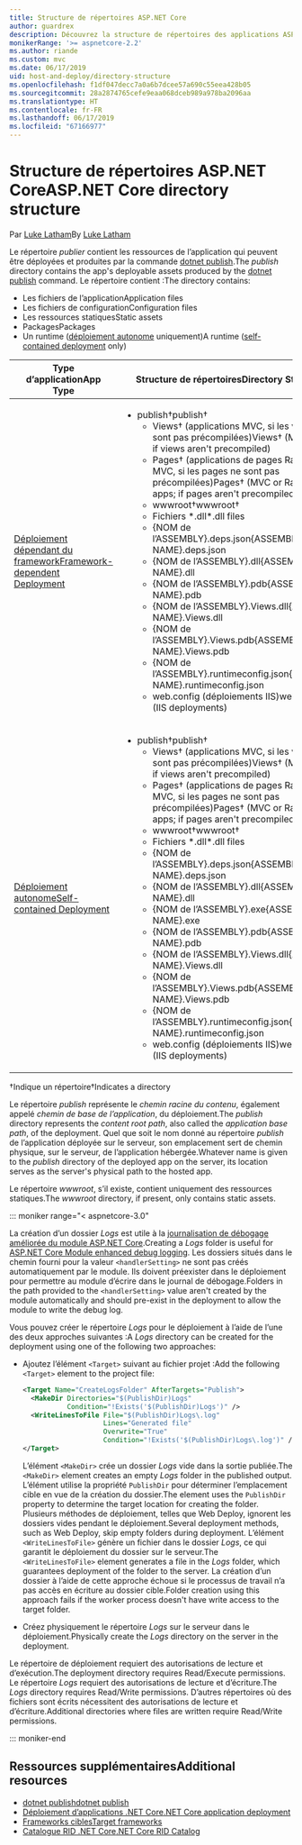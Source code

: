 ```yaml
---
title: Structure de répertoires ASP.NET Core
author: guardrex
description: Découvrez la structure de répertoires des applications ASP.NET Core publiées.
monikerRange: '>= aspnetcore-2.2'
ms.author: riande
ms.custom: mvc
ms.date: 06/17/2019
uid: host-and-deploy/directory-structure
ms.openlocfilehash: f1df047decc7a0a6b7dcee57a690c55eea428b05
ms.sourcegitcommit: 28a2874765cefe9eaa068dceb989a978ba2096aa
ms.translationtype: HT
ms.contentlocale: fr-FR
ms.lasthandoff: 06/17/2019
ms.locfileid: "67166977"
---
```

# <a name="aspnet-core-directory-structure"></a><span data-ttu-id="5b6b8-103">Structure de répertoires ASP.NET Core</span><span class="sxs-lookup"><span data-stu-id="5b6b8-103">ASP.NET Core directory structure</span></span>

<span data-ttu-id="5b6b8-104">Par [Luke Latham](https://github.com/guardrex)</span><span class="sxs-lookup"><span data-stu-id="5b6b8-104">By [Luke Latham](https://github.com/guardrex)</span></span>

<span data-ttu-id="5b6b8-105">Le répertoire *publier* contient les ressources de l’application qui peuvent être déployées et produites par la commande [dotnet publish](/dotnet/core/tools/dotnet-publish).</span><span class="sxs-lookup"><span data-stu-id="5b6b8-105">The *publish* directory contains the app's deployable assets produced by the [dotnet publish](/dotnet/core/tools/dotnet-publish) command.</span></span> <span data-ttu-id="5b6b8-106">Le répertoire contient :</span><span class="sxs-lookup"><span data-stu-id="5b6b8-106">The directory contains:</span></span>

* <span data-ttu-id="5b6b8-107">Les fichiers de l’application</span><span class="sxs-lookup"><span data-stu-id="5b6b8-107">Application files</span></span>
* <span data-ttu-id="5b6b8-108">Les fichiers de configuration</span><span class="sxs-lookup"><span data-stu-id="5b6b8-108">Configuration files</span></span>
* <span data-ttu-id="5b6b8-109">Les ressources statiques</span><span class="sxs-lookup"><span data-stu-id="5b6b8-109">Static assets</span></span>
* <span data-ttu-id="5b6b8-110">Packages</span><span class="sxs-lookup"><span data-stu-id="5b6b8-110">Packages</span></span>
* <span data-ttu-id="5b6b8-111">Un runtime ([déploiement autonome](/dotnet/core/deploying/#self-contained-deployments-scd) uniquement)</span><span class="sxs-lookup"><span data-stu-id="5b6b8-111">A runtime ([self-contained deployment](/dotnet/core/deploying/#self-contained-deployments-scd) only)</span></span>

| <span data-ttu-id="5b6b8-112">Type d’application</span><span class="sxs-lookup"><span data-stu-id="5b6b8-112">App Type</span></span> | <span data-ttu-id="5b6b8-113">Structure de répertoires</span><span class="sxs-lookup"><span data-stu-id="5b6b8-113">Directory Structure</span></span> |
| -------- | ------------------- |
| [<span data-ttu-id="5b6b8-114">Déploiement dépendant du framework</span><span class="sxs-lookup"><span data-stu-id="5b6b8-114">Framework-dependent Deployment</span></span>](/dotnet/core/deploying/#framework-dependent-deployments-fdd) | <ul><li><span data-ttu-id="5b6b8-115">publish&dagger;</span><span class="sxs-lookup"><span data-stu-id="5b6b8-115">publish&dagger;</span></span><ul><li><span data-ttu-id="5b6b8-116">Views&dagger; (applications MVC, si les vues ne sont pas précompilées)</span><span class="sxs-lookup"><span data-stu-id="5b6b8-116">Views&dagger; (MVC apps; if views aren't precompiled)</span></span></li><li><span data-ttu-id="5b6b8-117">Pages&dagger; (applications de pages Razor ou MVC, si les pages ne sont pas précompilées)</span><span class="sxs-lookup"><span data-stu-id="5b6b8-117">Pages&dagger; (MVC or Razor Pages apps; if pages aren't precompiled)</span></span></li><li><span data-ttu-id="5b6b8-118">wwwroot&dagger;</span><span class="sxs-lookup"><span data-stu-id="5b6b8-118">wwwroot&dagger;</span></span></li><li><span data-ttu-id="5b6b8-119">Fichiers \*\.dll</span><span class="sxs-lookup"><span data-stu-id="5b6b8-119">\*\.dll files</span></span></li><li><span data-ttu-id="5b6b8-120">{NOM de l’ASSEMBLY}.deps.json</span><span class="sxs-lookup"><span data-stu-id="5b6b8-120">{ASSEMBLY NAME}.deps.json</span></span></li><li><span data-ttu-id="5b6b8-121">{NOM de l’ASSEMBLY}.dll</span><span class="sxs-lookup"><span data-stu-id="5b6b8-121">{ASSEMBLY NAME}.dll</span></span></li><li><span data-ttu-id="5b6b8-122">{NOM de l’ASSEMBLY}.pdb</span><span class="sxs-lookup"><span data-stu-id="5b6b8-122">{ASSEMBLY NAME}.pdb</span></span></li><li><span data-ttu-id="5b6b8-123">{NOM de l’ASSEMBLY}.Views.dll</span><span class="sxs-lookup"><span data-stu-id="5b6b8-123">{ASSEMBLY NAME}.Views.dll</span></span></li><li><span data-ttu-id="5b6b8-124">{NOM de l’ASSEMBLY}.Views.pdb</span><span class="sxs-lookup"><span data-stu-id="5b6b8-124">{ASSEMBLY NAME}.Views.pdb</span></span></li><li><span data-ttu-id="5b6b8-125">{NOM de l’ASSEMBLY}.runtimeconfig.json</span><span class="sxs-lookup"><span data-stu-id="5b6b8-125">{ASSEMBLY NAME}.runtimeconfig.json</span></span></li><li><span data-ttu-id="5b6b8-126">web.config (déploiements IIS)</span><span class="sxs-lookup"><span data-stu-id="5b6b8-126">web.config (IIS deployments)</span></span></li></ul></li></ul> |
| [<span data-ttu-id="5b6b8-127">Déploiement autonome</span><span class="sxs-lookup"><span data-stu-id="5b6b8-127">Self-contained Deployment</span></span>](/dotnet/core/deploying/#self-contained-deployments-scd) | <ul><li><span data-ttu-id="5b6b8-128">publish&dagger;</span><span class="sxs-lookup"><span data-stu-id="5b6b8-128">publish&dagger;</span></span><ul><li><span data-ttu-id="5b6b8-129">Views&dagger; (applications MVC, si les vues ne sont pas précompilées)</span><span class="sxs-lookup"><span data-stu-id="5b6b8-129">Views&dagger; (MVC apps; if views aren't precompiled)</span></span></li><li><span data-ttu-id="5b6b8-130">Pages&dagger; (applications de pages Razor ou MVC, si les pages ne sont pas précompilées)</span><span class="sxs-lookup"><span data-stu-id="5b6b8-130">Pages&dagger; (MVC or Razor Pages apps; if pages aren't precompiled)</span></span></li><li><span data-ttu-id="5b6b8-131">wwwroot&dagger;</span><span class="sxs-lookup"><span data-stu-id="5b6b8-131">wwwroot&dagger;</span></span></li><li><span data-ttu-id="5b6b8-132">Fichiers \*.dll</span><span class="sxs-lookup"><span data-stu-id="5b6b8-132">\*.dll files</span></span></li><li><span data-ttu-id="5b6b8-133">{NOM de l’ASSEMBLY}.deps.json</span><span class="sxs-lookup"><span data-stu-id="5b6b8-133">{ASSEMBLY NAME}.deps.json</span></span></li><li><span data-ttu-id="5b6b8-134">{NOM de l’ASSEMBLY}.dll</span><span class="sxs-lookup"><span data-stu-id="5b6b8-134">{ASSEMBLY NAME}.dll</span></span></li><li><span data-ttu-id="5b6b8-135">{NOM de l’ASSEMBLY}.exe</span><span class="sxs-lookup"><span data-stu-id="5b6b8-135">{ASSEMBLY NAME}.exe</span></span></li><li><span data-ttu-id="5b6b8-136">{NOM de l’ASSEMBLY}.pdb</span><span class="sxs-lookup"><span data-stu-id="5b6b8-136">{ASSEMBLY NAME}.pdb</span></span></li><li><span data-ttu-id="5b6b8-137">{NOM de l’ASSEMBLY}.Views.dll</span><span class="sxs-lookup"><span data-stu-id="5b6b8-137">{ASSEMBLY NAME}.Views.dll</span></span></li><li><span data-ttu-id="5b6b8-138">{NOM de l’ASSEMBLY}.Views.pdb</span><span class="sxs-lookup"><span data-stu-id="5b6b8-138">{ASSEMBLY NAME}.Views.pdb</span></span></li><li><span data-ttu-id="5b6b8-139">{NOM de l’ASSEMBLY}.runtimeconfig.json</span><span class="sxs-lookup"><span data-stu-id="5b6b8-139">{ASSEMBLY NAME}.runtimeconfig.json</span></span></li><li><span data-ttu-id="5b6b8-140">web.config (déploiements IIS)</span><span class="sxs-lookup"><span data-stu-id="5b6b8-140">web.config (IIS deployments)</span></span></li></ul></li></ul> |

<span data-ttu-id="5b6b8-141">&dagger;Indique un répertoire</span><span class="sxs-lookup"><span data-stu-id="5b6b8-141">&dagger;Indicates a directory</span></span>

<span data-ttu-id="5b6b8-142">Le répertoire *publish* représente le *chemin racine du contenu*, également appelé *chemin de base de l’application*, du déploiement.</span><span class="sxs-lookup"><span data-stu-id="5b6b8-142">The *publish* directory represents the *content root path*, also called the *application base path*, of the deployment.</span></span> <span data-ttu-id="5b6b8-143">Quel que soit le nom donné au répertoire *publish* de l’application déployée sur le serveur, son emplacement sert de chemin physique, sur le serveur, de l’application hébergée.</span><span class="sxs-lookup"><span data-stu-id="5b6b8-143">Whatever name is given to the *publish* directory of the deployed app on the server, its location serves as the server's physical path to the hosted app.</span></span>

<span data-ttu-id="5b6b8-144">Le répertoire *wwwroot*, s’il existe, contient uniquement des ressources statiques.</span><span class="sxs-lookup"><span data-stu-id="5b6b8-144">The *wwwroot* directory, if present, only contains static assets.</span></span>

::: moniker range="< aspnetcore-3.0"

<span data-ttu-id="5b6b8-145">La création d’un dossier *Logs* est utile à la [journalisation de débogage améliorée du module ASP.NET Core](xref:host-and-deploy/aspnet-core-module#enhanced-diagnostic-logs).</span><span class="sxs-lookup"><span data-stu-id="5b6b8-145">Creating a *Logs* folder is useful for [ASP.NET Core Module enhanced debug logging](xref:host-and-deploy/aspnet-core-module#enhanced-diagnostic-logs).</span></span> <span data-ttu-id="5b6b8-146">Les dossiers situés dans le chemin fourni pour la valeur `<handlerSetting>` ne sont pas créés automatiquement par le module. Ils doivent préexister dans le déploiement pour permettre au module d’écrire dans le journal de débogage.</span><span class="sxs-lookup"><span data-stu-id="5b6b8-146">Folders in the path provided to the `<handlerSetting>` value aren't created by the module automatically and should pre-exist in the deployment to allow the module to write the debug log.</span></span>

<span data-ttu-id="5b6b8-147">Vous pouvez créer le répertoire *Logs* pour le déploiement à l’aide de l’une des deux approches suivantes :</span><span class="sxs-lookup"><span data-stu-id="5b6b8-147">A *Logs* directory can be created for the deployment using one of the following two approaches:</span></span>

* <span data-ttu-id="5b6b8-148">Ajoutez l’élément `<Target>` suivant au fichier projet :</span><span class="sxs-lookup"><span data-stu-id="5b6b8-148">Add the following `<Target>` element to the project file:</span></span>

   ```xml
   <Target Name="CreateLogsFolder" AfterTargets="Publish">
     <MakeDir Directories="$(PublishDir)Logs" 
              Condition="!Exists('$(PublishDir)Logs')" />
     <WriteLinesToFile File="$(PublishDir)Logs\.log" 
                       Lines="Generated file" 
                       Overwrite="True" 
                       Condition="!Exists('$(PublishDir)Logs\.log')" />
   </Target>
   ```

   <span data-ttu-id="5b6b8-149">L’élément `<MakeDir>` crée un dossier *Logs* vide dans la sortie publiée.</span><span class="sxs-lookup"><span data-stu-id="5b6b8-149">The `<MakeDir>` element creates an empty *Logs* folder in the published output.</span></span> <span data-ttu-id="5b6b8-150">L’élément utilise la propriété `PublishDir` pour déterminer l’emplacement cible en vue de la création du dossier.</span><span class="sxs-lookup"><span data-stu-id="5b6b8-150">The element uses the `PublishDir` property to determine the target location for creating the folder.</span></span> <span data-ttu-id="5b6b8-151">Plusieurs méthodes de déploiement, telles que Web Deploy, ignorent les dossiers vides pendant le déploiement.</span><span class="sxs-lookup"><span data-stu-id="5b6b8-151">Several deployment methods, such as Web Deploy, skip empty folders during deployment.</span></span> <span data-ttu-id="5b6b8-152">L’élément `<WriteLinesToFile>` génère un fichier dans le dossier *Logs*, ce qui garantit le déploiement du dossier sur le serveur.</span><span class="sxs-lookup"><span data-stu-id="5b6b8-152">The `<WriteLinesToFile>` element generates a file in the *Logs* folder, which guarantees deployment of the folder to the server.</span></span> <span data-ttu-id="5b6b8-153">La création d’un dossier à l’aide de cette approche échoue si le processus de travail n’a pas accès en écriture au dossier cible.</span><span class="sxs-lookup"><span data-stu-id="5b6b8-153">Folder creation using this approach fails if the worker process doesn't have write access to the target folder.</span></span>

* <span data-ttu-id="5b6b8-154">Créez physiquement le répertoire *Logs* sur le serveur dans le déploiement.</span><span class="sxs-lookup"><span data-stu-id="5b6b8-154">Physically create the *Logs* directory on the server in the deployment.</span></span>

<span data-ttu-id="5b6b8-155">Le répertoire de déploiement requiert des autorisations de lecture et d’exécution.</span><span class="sxs-lookup"><span data-stu-id="5b6b8-155">The deployment directory requires Read/Execute permissions.</span></span> <span data-ttu-id="5b6b8-156">Le répertoire *Logs* requiert des autorisations de lecture et d’écriture.</span><span class="sxs-lookup"><span data-stu-id="5b6b8-156">The *Logs* directory requires Read/Write permissions.</span></span> <span data-ttu-id="5b6b8-157">D’autres répertoires où des fichiers sont écrits nécessitent des autorisations de lecture et d’écriture.</span><span class="sxs-lookup"><span data-stu-id="5b6b8-157">Additional directories where files are written require Read/Write permissions.</span></span>

::: moniker-end

## <a name="additional-resources"></a><span data-ttu-id="5b6b8-158">Ressources supplémentaires</span><span class="sxs-lookup"><span data-stu-id="5b6b8-158">Additional resources</span></span>

* [<span data-ttu-id="5b6b8-159">dotnet publish</span><span class="sxs-lookup"><span data-stu-id="5b6b8-159">dotnet publish</span></span>](/dotnet/core/tools/dotnet-publish)
* [<span data-ttu-id="5b6b8-160">Déploiement d’applications .NET Core</span><span class="sxs-lookup"><span data-stu-id="5b6b8-160">.NET Core application deployment</span></span>](/dotnet/core/deploying/)
* [<span data-ttu-id="5b6b8-161">Frameworks cibles</span><span class="sxs-lookup"><span data-stu-id="5b6b8-161">Target frameworks</span></span>](/dotnet/standard/frameworks)
* [<span data-ttu-id="5b6b8-162">Catalogue RID .NET Core</span><span class="sxs-lookup"><span data-stu-id="5b6b8-162">.NET Core RID Catalog</span></span>](/dotnet/core/rid-catalog)
